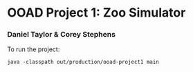 # OOAD Project 1: Zoo Simulator

### Daniel Taylor & Corey Stephens

To run the project:

```
java -classpath out/production/ooad-project1 main
```
